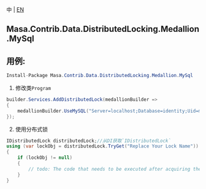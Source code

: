 中 | [EN](README.md)

## Masa.Contrib.Data.DistributedLocking.Medallion.MySql

## 用例:

```c#
Install-Package Masa.Contrib.Data.DistributedLocking.Medallion.MySql
```

1. 修改类`Program`

``` C#
builder.Services.AddDistributedLock(medallionBuilder =>
{
    medallionBuilder.UseMySQL("Server=localhost;Database=identity;Uid=myUsername;Pwd=P@ssw0rd");
});
```

2. 使用分布式锁

``` C#
IDistributedLock distributedLock;//从DI获取`IDistributedLock`
using (var lockObj = distributedLock.TryGet("Replace Your Lock Name"))
{
    if (lockObj != null)
    {
        // todo: The code that needs to be executed after acquiring the distributed lock
    }
}
```

